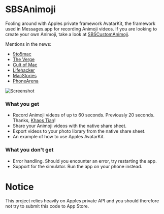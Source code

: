 # SBSAnimoji

Fooling around with Apples private framework AvatarKit, the framework used in Messages.app for recording Animoji videos. If you are looking to create your own Animoji, take a look at [SBSCustomAnimoji](https://github.com/simonbs/SBSCustomAnimoji).

Mentions in the news:

- [9to5mac](https://9to5mac.com/2017/11/06/standalone-animoji-app-ios/)
- [The Verge](https://www.theverge.com/2017/11/7/16617018/sbsanimoji-app-animoji-developer)
- [Cult of Mac](https://www.cultofmac.com/512661/animoji-hack/)
- [Lifehacker](https://lifehacker.com/make-your-animoji-videos-twice-as-long-with-this-unoffi-1820256820)
- [MacStories](https://www.macstories.net/linked/animoji-and-avatarkit/)
- [PhoneArena](https://www.phonearena.com/news/iOS-developer-creates-stand-alone-Animoji-app-with-longer-recording-time_id99588)

![Screenshot](https://github.com/simonbs/SBSAnimoji/raw/main/screenshot.png)

### What you get

- Record Animoji videos of up to 60 seconds. Previously 20 seconds. Thanks, [Khaos Tian](https://github.com/KhaosT)!
- Share your Animoji videos with the native share sheet.
- Export videos to your photo library from the native share sheet.
- An example of how to use Apples AvatarKit.

### What you don't get

- Error handling. Should you encounter an error, try restarting the app.
- Support for the simulator. Run the app on your phone instead.

# Notice

This project relies heavily on Apples private API and you should therefore not try to submit this code to App Store.
